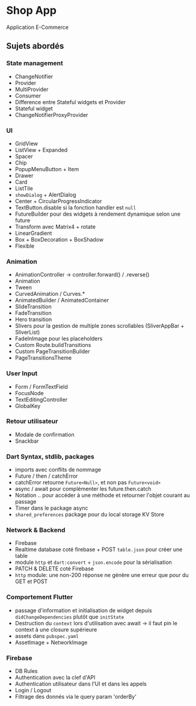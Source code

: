 # Shop App

Application E-Commerce

## Sujets abordés

### State management
- ChangeNotifier
- Provider
- MultiProvider
- Consumer
- Difference entre Stateful widgets et Provider
- Stateful widget
- ChangeNotifierProxyProvider

### UI
- GridView
- ListView + Expanded
- Spacer
- Chip
- PopupMenuButton + Item
- Drawer
- Card
- ListTile
- `showDialog` + AlertDialog
- Center + CircularProgressIndicator
- TextButton.disable si la fonction handler est `null`
- FutureBuilder pour des widgets à rendement dynamique selon une future 
- Transform avec Matrix4 + rotate
- LinearGradient
- Box + BoxDecoration + BoxShadow
- Flexible

### Animation
- AnimationController -> controller.forward() / .reverse()
- Animation<T>
- Tween
- CurvedAnimation / Curves.*
- AnimatedBuilder / AnimatedContainer
- SlideTransition
- FadeTransition
- Hero transition
- Slivers pour la gestion de multiple zones scrollables (SliverAppBar + SliverList)
- FadeInImage pour les placeholders
- Custom Route.buildTransitions
- Custom PageTransitionBuilder
- PageTransitionsTheme

### User Input
- Form / FormTextField
- FocusNode
- TextEditingController
- GlobalKey

### Retour utilisateur
- Modale de confirmation
- Snackbar

### Dart Syntax, stdlib, packages
- imports avec conflits de nommage
- Future / then / catchError
- catchError retourne `Future<Null>`, et non pas `Future<void>`
- async / await pour complémenter les future.then.catch
- Notation .. pour accéder à une méthode et retourner l'objet courant au passage
- Timer dans le package async
- `shared_preferences` package pour du local storage KV Store


### Network & Backend
- Firebase
- Realtime database coté firebase + POST `table.json` pour créer une table
- module `http` et `dart:convert` + `json.encode` pour la sérialisation
- PATCH & DELETE coté Firebase
- `http` module: une non-200 réponse ne génère une erreur que pour du GET et POST

### Comportement Flutter
- passage d'information et initialisation de widget depuis `didChangeDependencies` plutôt que `initState`
- Destruction du `context` lors d'utilisation avec await -> il faut pin le context à une closure supérieure
- assets dans `pubspec.yaml`
- AssetImage + NetworkImage

### Firebase
- DB Rules
- Authentication avec la clef d'API
- Authentication utilisateur dans l'UI et dans les appels
- Login / Logout
- Filtrage des donnés via le query param 'orderBy'